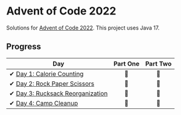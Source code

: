 # Advent of Code 2022

Solutions for [Advent of Code 2022][aoc]. This project uses Java 17.

[aoc]: https://adventofcode.com/2022/

## Progress

| Day                                                                                                                    | Part One | Part Two |
|------------------------------------------------------------------------------------------------------------------------|:--------:|:--------:|
| ✔ [Day 1: Calorie Counting](https://github.com/Mom0aut/AoC2022/blob/master/src/main/java/at/aoc/day1/Day1.java)        |    🌟    |    🌟    |
| ✔ [Day 2: Rock Paper Scissors](https://github.com/Mom0aut/AoC2022/blob/master/src/main/java/at/aoc/day2/Day2.java)     |    🌟    |    🌟    |
| ✔ [Day 3: Rucksack Reorganization](https://github.com/Mom0aut/AoC2022/blob/master/src/main/java/at/aoc/day3/Day3.java) |    🌟    |    🌟    |
| ✔ [Day 4: Camp Cleanup](https://github.com/Mom0aut/AoC2022/blob/master/src/main/java/at/aoc/day4/Day4.java)            |    🌟    |    🌟    |
